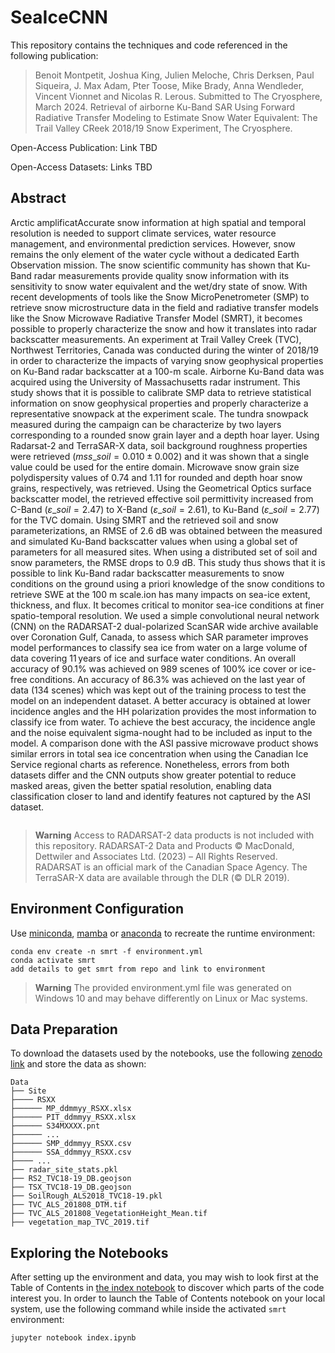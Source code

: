 # SeaIceCNN

This repository contains the techniques and code referenced in the following publication:


>  Benoit Montpetit, Joshua King, Julien Meloche, Chris Derksen, Paul Siqueira, J. Max Adam, Pter Toose, Mike Brady, Anna Wendleder, Vincent Vionnet and Nicolas R. Lerous. Submitted to The Cryosphere, March 2024. Retrieval of airborne Ku-Band SAR Using Forward Radiative Transfer Modeling to Estimate Snow Water Equivalent: The Trail Valley CReek 2018/19 Snow Experiment, The Cryosphere.


Open-Access Publication: Link TBD

Open-Access Datasets: Links TBD


## Abstract

Arctic amplificatAccurate snow information at high spatial and temporal resolution is needed to support climate services, water resource management, and environmental prediction services. However, snow remains the only element of the water cycle without a dedicated Earth Observation mission. The snow scientific community has shown that Ku-Band radar measurements provide quality snow information with its sensitivity to snow water equivalent and the wet/dry state of snow. With recent developments of tools like the Snow MicroPenetrometer (SMP) to retrieve snow microstructure data in the field and radiative transfer models like the Snow Microwave Radiative Transfer Model (SMRT), it becomes possible to properly characterize the snow and how it translates into radar backscatter measurements. An experiment at Trail Valley Creek (TVC), Northwest Territories, Canada was conducted during the winter of 2018/19 in order to characterize the impacts of varying snow geophysical properties on Ku-Band radar backscatter at a 100-m scale. Airborne Ku-Band data was acquired using the University of Massachusetts radar instrument. This study shows that it is possible to calibrate SMP data to retrieve statistical information on snow geophysical properties and properly characterize a representative snowpack at the experiment scale. The tundra snowpack measured during the campaign can be characterize by two layers corresponding to a rounded snow grain layer and a depth hoar layer. Using Radarsat-2 and TerraSAR-X data, soil background roughness properties were retrieved ($mss\_{soil}=0.010\pm0.002$) and it was shown that a single value could be used for the entire domain. Microwave snow grain size polydispersity values of 0.74 and 1.11 for rounded and depth hoar snow grains, respectively, was retrieved. Using the Geometrical Optics surface backscatter model, the retrieved effective soil permittivity increased from C-Band ($\varepsilon\_{soil}=2.47$) to X-Band ($\varepsilon\_{soil}=2.61$), to Ku-Band ($\varepsilon\_{soil}=2.77$) for the TVC domain. Using SMRT and the retrieved soil and snow parameterizations, an RMSE of 2.6 dB was obtained between the measured and simulated Ku-Band backscatter values when using a global set of parameters for all measured sites. When using a distributed set of soil and snow parameters, the RMSE drops to 0.9 dB. This study thus shows that it is possible to link Ku-Band radar backscatter measurements to snow conditions on the ground using a priori knowledge of the snow conditions to retrieve SWE at the 100 m scale.ion has many impacts on sea-ice extent, thickness, and flux. It becomes critical to monitor sea-ice conditions at finer spatio-temporal resolution. We used a simple convolutional neural network (CNN) on the RADARSAT-2 dual-polarized ScanSAR wide archive available over Coronation Gulf, Canada, to assess which SAR parameter improves model performances to classify sea ice from water on a large volume of data covering 11 years of ice and surface water conditions. An overall accuracy of 90.1% was achieved on 989 scenes of 100% ice cover or ice-free conditions. An accuracy of 86.3% was achieved on the last year of data (134 scenes) which was kept out of the training process to test the model on an independent dataset. A better accuracy is obtained at lower incidence angles and the HH polarization provides the most information to classify ice from water. To achieve the best accuracy, the incidence angle and the noise equivalent sigma-nought had to be included as input to the model. A comparison done with the ASI passive microwave product shows similar errors in total sea ice concentration when using the Canadian Ice Service regional charts as reference. Nonetheless, errors from both datasets differ and the CNN outputs show greater potential to reduce masked areas, given the better spatial resolution, enabling data classification closer to land and identify features not captured by the ASI dataset.

<p align="center">
    <img src="">
</p>

<p align="center">
    <i></i>
</p>

> **Warning**
> Access to RADARSAT-2 data products is not included with this repository. RADARSAT-2 Data and Products © MacDonald, Dettwiler and Associates Ltd. (2023) – All Rights Reserved. RADARSAT is an official mark of the Canadian Space Agency.
> The TerraSAR-X data are available through the DLR (© DLR 2019).

## Environment Configuration

Use [miniconda](https://docs.conda.io/projects/miniconda/en/latest/), [mamba](https://mamba.readthedocs.io/en/latest/) or [anaconda](https://www.anaconda.com/download) to recreate the runtime environment:


```
conda env create -n smrt -f environment.yml
conda activate smrt
add details to get smrt from repo and link to environment
```
> **Warning** 
> The provided environment.yml file was generated on Windows 10 and may behave differently on Linux or Mac systems.

## Data Preparation

To download the datasets used by the notebooks, use the following 
[zenodo link](https://doi.org/10.5281/zenodo.8350643) and store the data as shown:

```
Data
├── Site
├──── RSXX
├────── MP_ddmmyy_RSXX.xlsx
├────── PIT_ddmmyy_RSXX.xlsx
├────── S34MXXXX.pnt
├────── ...
├────── SMP_ddmmyy_RSXX.csv
├────── SSA_ddmmyy_RSXX.csv
├──── ...
├──	radar_site_stats.pkl
├── RS2_TVC18-19_DB.geojson
├── TSX_TVC18-19_DB.geojson
├── SoilRough_ALS2018_TVC18-19.pkl
├── TVC_ALS_201808_DTM.tif
├── TVC_ALS_201808_VegetationHeight_Mean.tif
├── vegetation_map_TVC_2019.tif
```


## Exploring the Notebooks

After setting up the environment and data, you may wish to look first at the Table of Contents in [the index notebook](./index.ipynb) to discover which parts of the code interest you. In order to launch the Table of Contents notebook on your local system, use the following command while inside the activated `smrt` environment:

```
jupyter notebook index.ipynb
```
